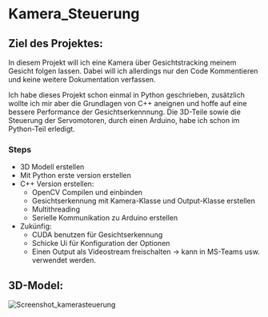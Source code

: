 
# Kamera_Steuerung
## Ziel des Projektes:
In diesem Projekt will ich eine Kamera über Gesichtstracking meinem Gesicht folgen lassen. 
Dabei will ich allerdings nur den Code Kommentieren und keine weitere Dokumentation verfassen.

Ich habe dieses Projekt schon einmal in Python geschrieben, zusätzlich wollte ich mir aber die Grundlagen von C++ aneignen und hoffe auf eine bessere Performance der Gesichtserkennnung. Die 3D-Teile sowie die Steuerung der Servomotoren, durch einen Arduino, habe ich schon im Python-Teil erledigt.

### Steps
* 3D Modell erstellen
* Mit Python erste version erstellen
* C++ Version erstellen:
  * OpenCV Compilen und einbinden
  * Gesichtserkennung mit Kamera-Klasse und Output-Klasse erstellen
  * Multithreading 
  * Serielle Kommunikation zu Arduino erstellen
* Zukünfig:
  * CUDA benutzen für Gesichtserkennung
  * Schicke Ui für Konfiguration der Optionen
  * Einen Output als Videostream freischalten -> kann in MS-Teams usw. verwendet werden.

## 3D-Model:
![Screenshot_kamerasteuerung](https://user-images.githubusercontent.com/60237453/124167197-106cf580-daa4-11eb-8f3f-63b9683d2cd0.PNG)
